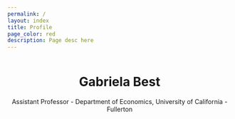 ```yaml
---
permalink: /
layout: index
title: Profile
page_color: red
description: Page desc here
---
```


<header class="header header--large">
  <img class="header__profile" data-interchange="
  [assets/img/profile.jpg, small],
  [assets/img/profile@2x.jpg, retina], 
  ">
  
  <h1>Gabriela Best</h1>
  
  <span class="header__subheading">
  <span class="break">Assistant Professor</span><span class="show-med"> - </span>
  <span class="break">Department of Economics</span><span class="show-med">,</span>
  <span class="break">University of California - Fullerton</span>
  </span>
  
</header>